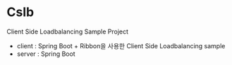 # Cslb
Client Side Loadbalancing Sample Project
  - client : Spring Boot + Ribbon을 사용한 Client Side Loadbalancing sample 
  - server : Spring Boot 
